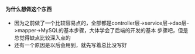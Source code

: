 #### 为什么想做这个东西
 - 因为之前做了一个比较容易点的，全部都是controller层->service层->dao层->mapper->MySQL的基本步骤，大体学会了后端的开发的基本
 步骤吧，但是总觉得缺点比较深入点的
 - 还有一个原因是以后会用到，就先写着总比没写好